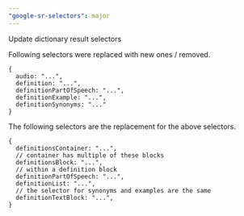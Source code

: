 ```yaml
---
"google-sr-selectors": major
---
```


Update dictionary result selectors

Following selectors were replaced with new ones / removed.

```json5
{
  audio: "...",
  definition: "...",
  definitionPartOfSpeech: "...",
  definitionExample: "...",
  definitionSynonyms: "..."
}
```

The following selectors are the replacement for the above selectors.

```json5
{
  definitionsContainer: "...",
  // container has multiple of these blocks
  definitionsBlock: "...",
  // within a definition block
  definitionPartOfSpeech: "...",
  definitionList: "...",
  // the selector for synonyms and examples are the same
  definitionTextBlock: "...",
}
```